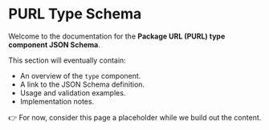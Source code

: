 # PURL Type Schema

Welcome to the documentation for the **Package URL (PURL) type component JSON Schema**.

This section will eventually contain:

- An overview of the `type` component.
- A link to the JSON Schema definition.
- Usage and validation examples.
- Implementation notes.

👉 For now, consider this page a placeholder while we build out the content.

